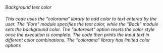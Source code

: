 _Background text color_<br>
<h6>This code uses the "colorama" library to add color to text entered by the user. The "Fore" module specifies the text color, while the "Back" module sets the background color. The "autoreset" option resets the color style once the execution is complete. The code then prints the input text in different color combinations. The "colorama" library has limited color options</h6>
